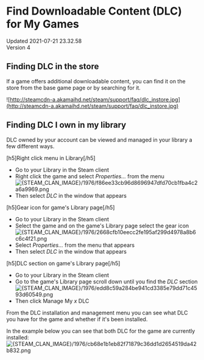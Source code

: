 # Find Downloadable Content (DLC) for My Games
Updated 2021-07-21 23.32.58  
Version 4  

## Finding DLC in the store
If a game offers additional downloadable content, you can find it on the store from the base game page or by searching for it.  
  
![http://steamcdn-a.akamaihd.net/steam/support/faq/dlc_instore.jpg](http://steamcdn-a.akamaihd.net/steam/support/faq/dlc_instore.jpg)  
  
## Finding DLC I own in my library
DLC owned by your account can be viewed and managed in your library a few different ways.   
  
[h5]Right click menu in Library[/h5]  

* Go to your Library in the Steam client
* Right click the game and select *Properties...* from the menu  
![{STEAM_CLAN_IMAGE}/1976/f86ee33cb96d8696947dfd70cb1fba4c2a6a9969.png]({STEAM_CLAN_IMAGE}/1976/f86ee33cb96d8696947dfd70cb1fba4c2a6a9969.png)
* Then select *DLC* in the window that appears

  
  
[h5]Gear icon for game's Library page[/h5]  

* Go to your Library in the Steam client
* Select the game and on the game's Library page select the gear icon  
![{STEAM_CLAN_IMAGE}/1976/2668cfb10eecc2fe195af299d4978a8b6c6c4f21.png]({STEAM_CLAN_IMAGE}/1976/2668cfb10eecc2fe195af299d4978a8b6c6c4f21.png)
* Select *Properties...* from the menu that appears
* Then select *DLC* in the window that appears

  
  
[h5]DLC section on game's Library page[/h5]  

* Go to your Library in the Steam client
* Go to the game's Library page scroll down until you find the *DLC* section  
![{STEAM_CLAN_IMAGE}/1976/edd8c59a284be941cd3385e79dd71c4593d60549.png]({STEAM_CLAN_IMAGE}/1976/edd8c59a284be941cd3385e79dd71c4593d60549.png)
* Then click Manage My *x* DLC

  
  
From the DLC installation and management menu you can see what DLC you have for the game and whether if it's been installed.   
  
In the example below you can see that both DLC for the game are currently installed:  
![{STEAM_CLAN_IMAGE}/1976/cb68e1b1eb82f71879c36dd1d2654519da42b832.png]({STEAM_CLAN_IMAGE}/1976/cb68e1b1eb82f71879c36dd1d2654519da42b832.png)